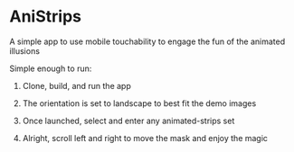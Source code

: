 AniStrips
=========

A simple app to use mobile touchability to engage the fun of the animated illusions

Simple enough to run:
1. Clone, build, and run the app

2. The orientation is set to landscape to best fit the demo images

3. Once launched, select and enter any animated-strips set

4. Alright, scroll left and right to move the mask and enjoy the magic
